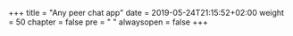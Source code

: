 +++
title = "Any peer chat app"
date = 2019-05-24T21:15:52+02:00
weight = 50
chapter = false
pre = "<i class='fa ela-page'></i> "
alwaysopen = false
+++
